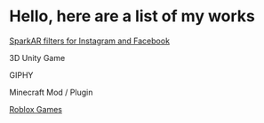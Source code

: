 <html>
<body>
<h1>Hello, here are a list of my works</h1>
<a href="https://www.facebook.com/sparkarhub/dashboard/" target="_blank">SparkAR filters for Instagram and Facebook</a>
<p>3D Unity Game</p>
<p>GIPHY</p>

<p>Minecraft Mod / Plugin</p>  
<a href="https://www.roblox.com/users/2520706801/profile#!/creations" target="_blank">Roblox Games</a>
</body>
</html>
